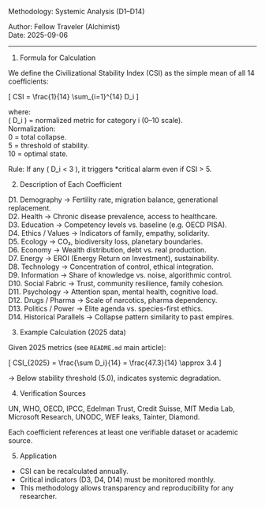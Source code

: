 Methodology: Systemic Analysis (D1–D14)

Author: Fellow Traveler (Alchimist)  
Date: 2025-09-06  

---

 1. Formula for Calculation

We define the Civilizational Stability Index (CSI)  as the simple mean of all 14 coefficients:

\[
CSI = \frac{1}{14} \sum_{i=1}^{14} D_i
\]

where:  
\( D_i \) = normalized metric for category i (0–10 scale).  
 Normalization:  
 0 = total collapse.  
 5 = threshold of stability.  
 10 = optimal state.  

Rule: If any \( D_i < 3 \), it triggers *critical alarm  even if CSI > 5.  



 2. Description of Each Coefficient

D1. Demography → Fertility rate, migration balance, generational replacement.  
D2. Health → Chronic disease prevalence, access to healthcare.  
D3. Education → Competency levels vs. baseline (e.g. OECD PISA).  
D4. Ethics / Values → Indicators of family, empathy, solidarity.  
D5. Ecology → CO₂, biodiversity loss, planetary boundaries.  
D6. Economy → Wealth distribution, debt vs. real production.  
D7. Energy → EROI (Energy Return on Investment), sustainability.  
D8. Technology → Concentration of control, ethical integration.  
D9. Information → Share of knowledge vs. noise, algorithmic control.  
D10. Social Fabric → Trust, community resilience, family cohesion.  
D11. Psychology → Attention span, mental health, cognitive load.  
D12. Drugs / Pharma → Scale of narcotics, pharma dependency.  
D13. Politics / Power → Elite agenda vs. species-first ethics.  
D14. Historical Parallels → Collapse pattern similarity to past empires.  


3. Example Calculation (2025 data)

Given 2025 metrics (see `README.md` main article):  

\[
CSI_{2025} = \frac{\sum D_i}{14} = \frac{47.3}{14} \approx 3.4
\]

→ Below stability threshold (5.0), indicates systemic degradation.  


4. Verification Sources

UN, WHO, OECD, IPCC, Edelman Trust, Credit Suisse, MIT Media Lab, Microsoft Research, UNODC, WEF leaks, Tainter, Diamond.  

Each coefficient references at least one verifiable dataset or academic source.  


 5. Application

- CSI can be recalculated annually.  
- Critical indicators (D3, D4, D14) must be monitored monthly.  
- This methodology allows transparency and reproducibility for any researcher.
